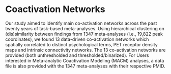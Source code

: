 # Coactivation Networks

Our study aimed to identify main co-activation networks across the past twenty years of task-based meta-analyses. Using hierarchical clustering on (dis)similarity between findings from 1347 meta-analyses (i.e., 19,822 peak coordinates), we found 13 data-driven co-activation networks which spatially correlated to distinct psychological terms, PET receptor density maps and intrinsic connectivity networks. The 13 co-activation networks are provided (both unthresholded and thresholded/binarized). For Users interested in Meta-analytic Coactivation Modeling (MACM) analyses, a data file is also provided with the 1347 meta-analyses with their respective PMID.
